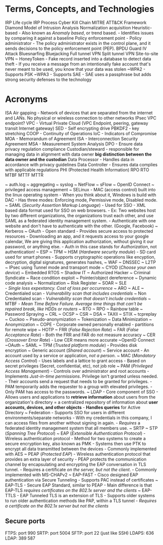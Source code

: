 # Terms, Concepts, and Technologies

IRP Life cycle
IRP Process
Cyber Kill Chain
MITRE ATT&CK Framework
Diamond Model of Intrusion Analysis
Normalization
acquisition
Heuristic-based
		- Also known as *Anomaly based*, or trend based.
		- Identifies issues by comparing it against a baseline
Policy enforcement point
		- 
Policy administrator
		- The policy administrator exists in the control plane, and it sends decisions to the policy enforcement point (PEP). 
BPDU Guard
IV Attack
Bluesnarfing
Bluejacking
Full tunnel VPN
Split tunnel VPN
Site-to-site VPN
~ HoneyToken
		- Fake record inserted into a database to detect data theft
		- If you receive a message from an intentionally fake account that's never meant to be used, you know that your data was stolen
~WPA2
		- Supports PSK
~WPA3
		- Supports SAE
		- SAE uses a passphrase but adds strong security defenses to the technology


# Acronyms

ISA
Air gapping - Network of devices that are separated from the internet and LANs. No physical or wireless connection to other networks
IPsec
VPC endpoint?
VPC - Virtual Private Cloud    (VPC Endpoint, peering, gateway transit Internet gateway)
SED - Self encrypting drive 
PBKDF2 - key stretching
COOP - Continuity of Operations
IoC - Indicators of Compromise
MOA - Memorandum of Agreement
ISA - Interconnection Security Agreement
MSA - Measurement System Analysis
DPO - Ensure data privacy regulation compliance
Custodian/steward - responsible for managing data in alignment with data owner **big distinction between the data owner and the custodian**
Data Processor - Handles data in accordance with privacy guidelines
Data Controller - Ensures data complies with applicable regulations
PHI (Protected Health Information)
RPO
RTO
MTBF
MTTF
MTTR

~ auth.log
~ aggregating
~ syslog
~ NetFlow
~ sFlow
~ OpenID Connect
~ privileged access management
~ SELinux
		- MAC (access control) built into the linux operating system
		- When you think about it, Windows is build with DAC
		- Has three modes: Enforcing mode, Permissive mode, Disabled mode. 
~ SAML (*Security Assertion Markup Language*)
		- Used for SSO
		-  XML based data format used for SSO on web browsers. 
		- Ex: Two websites host by two different organizations, the organizations trust each other, and use SAML as a federated identity management system. 
		- Authenticate with one website and don't have to authenticate with the other. (Google, Facebook)
~ Kerberos
~ OAuth
		- Open standard
		- Provides secure access to protected resources
		- Downloading an app, and it requests access to your google calendar, We are giving this application authorization, without giving it our password, or anything else.
		- Auth in this case stands for *Authorization*, not authentication!
~ ESP
~ TPM
~ HSM (*Hardware security module*)
		- SD card used for smart phones
		- Supports cryptographic operations like encyption, decryption, digital signatures, generates hashes, 
~ WAF
~ DNSSEC
~ L2TP
~ IPsec using Tunnel mode and transport mode
~ CYOD (*Choose your own device*)
~ Embedded RTOS
~ Shadow IT
~ Authorized Hacker
~ Criminal Syndicate
~ Race condition exploit
~ Pointer/object dereference
~ Dynamic code analysis
~ Normalization
~ Risk Register
~ SOAR
~ SLE  
		- *Single loss expextancy. Cost of loss per occurrence*
~ ARO
~ ALE
~ Credentialed scan 
		- *Vulnerability scan that includes credentials*
~ Non Credentialed scan 
		- *Vulnerability scan that doesn't include credentials*
~ MTBF 
		- *Mean Time Before Failure. Average time things that can't be repaired break, like HDDs or routers*
~ RTO
~ RPO
~ Rainbow table
~ Password Spraying
~ CRL
~ OCSP
~ CSR
~ DSA
~ TAXII
~ STIX
~ tcpreplay
~ Cuckoo
~ Pseudo-anonymization
~ Tokenization
~ Data Minimization
~ Anonymization
~ COPE
	- Corporate owned personally enabled
	- partitions for remote wipe
~ HOTP
~ FRR  (*False Rejection Rate*)
~ FAR (*False Acceptance Rate*)
		- Both the FRR and FAR do not measure accuracy
~ CER  (*Crossover Error Rate*)
		- Low CER means more accurate
~OpenID Connect
~OAuth
~ SAML
~ TPM (*Trusted platform module*)
		- Provides disk encryption
~ Generic account (*Shared account*)
~ Service account
		- An account used by a service or application, *not a person*. 
~ MAC (*Mandatory Access Control*)
		- Uses labels and a lattice to grant access
		- Based on secret privileges (Secret, confidential, etc), not job role
~ PAM (*Privileged Access Management*)
		- Controls over administrator and root accounts
		- Implements *Just-in-time permissions*. Privilege isn't granted unless needed. 
		- Their accounts send a request that needs to be granted for privileges. 
		- PAM temporarily adds the requester to a group with elevated privileges. 
		- Only PAM has access to the passwords. 
~ LDAP 
		- Core component of SSO
		- Allows users and applications to **retrieve information** about users from the organization's directory = a centralized repository of information about **user accounts, devices, and other objects**
		- **Handles queries** for Active Directory 
~ Federation
		- Supports SSO for users in different environments/separate networks
		- With my credentials in this company, I can access files from another without signing in again. 
		- *Requires* a federated identity management system that all members use. 
~ SRTP
~ STP (*Spanning Tree Protocol*)
~ EAP (*Extensible Authentication Protocol*)
		- Wireless authentication protocol
		- Method for two systems to create a secure encryption key, also known as PMK
		- Systems then use PTK to encrypt all data transmitted between the devices
		- Commonly implemented with AES
~ PEAP (*Protected EAP*)
		- Wireless authentication protocol that provides an extra layer of security
		- PEAP protects the communication channel by encapsulating and encrypting the EAP conversation in  TLS tunnel. 
		- Requires a certificate *on the server, but not the client*. 
		- Commonly implemented with MS-CHAPv2
~ EAP-FAST
		- Cisco designed EAP authentication via Secure Tunneling
		- Supports PAC instead of certificates
~ EAP-TLS
		- Secure EAP Standard, similar to PEAP
		- Main difference is that EAP-TLS *requires certificates on the 802.1x server and the clients*
~ EAP-TTLS
		- EAP Tunneled TLS is an extension of TLS
		- Supports older systems to run older authentication methods like PAP, within a TLS tunnel
		- *Requires a certificate on the 802.1x server but not the clients*

## Secure ports
FTPS: port 990
SRTP: port 5004
SFTP: port 22 (just like SSH)
LDAPS: 636
LDAP: 389
587







